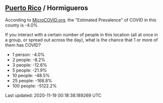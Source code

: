 
## [Puerto Rico](/united-states/puerto-rico) / Hormigueros

According to [MicroCOVID.org](http://microcovid.org),
the "Estimated Prevalence" of COVID in this county is -4.0%

If you interact with a certain number of people in this location
(all at once in a group, or spread out across the day), what is the chance that
1 or more of them has COVID?

- 1 person: -4.0%
- 2 people: -8.2%
- 3 people: -12.6%
- 5 people: -21.9%
- 10 people: -48.5%
- 25 people: -168.8%
- 100 people: -5122.2%

Last updated: 2020-11-19 00:18:38.189269 UTC
